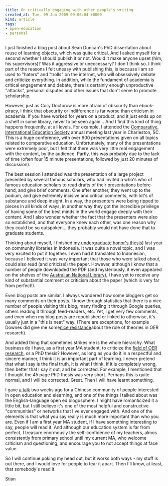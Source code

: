 ```yaml
---
title: On critically engaging with other people's writing
created_at: Tue, 09 Jun 2009 09:06:04 +0000
kind: article
tags:
- open-education
- personal
---
```


I just finished a blog post about Sean Duncan's PhD dissertation about
reuse of learning objects, which was quite critical. And I asked myself
for a second whether I should publish it or not. Would it make anyone
upset (him, his supervisors)? Was it aggressive or uneccessary? I don't
think so. I think part of the reasons I felt uneasy with publishing
this, is because I am so used to "haters" and "trolls" on the internet,
who will obsessively debate and criticize everything. In addition, while
the fundament of academia is critical engagement and debate, there is
certainly enough unproductive "attacks", personal disputes and other
issues that don't serve to promote scholarship.

However, just as Cory Doctorow is more afraid of obscurity than
ebook-piracy, I think that obscurity or indifference is far worse than
criticism in academia. If you have worked for years on a product, and it
just ends up on a shelf in some library, never to be seen again... And I
find this kind of thing happens frequently, at all levels. For example,
I attended the [Comparative, International Education
Society](http://www.cies.us) annual meeting last year in Charleston, SC.
This is a huge conference, with over 900 presentations given on all
topics related to comparative education. Unfortunately, many of the
presentations were extremely poor, but I felt that there was very little
real engagement with the content, by the audience. Partly, this was
probably due to the lack of time (often four 15 minute presentations,
followed by just 20 minutes of discussion).

The best session I attended was the presentation of a large project
presented by several famous scholars, who had invited a who's who of
famous education scholars to read drafts of their presentations
before-hand, and give brief comments. One after another, they went up to
the podium, and give extremely incisive and critical comments, with
lot's of substance and deep insight. In a way, the presenters were being
ripped to pieces in all kinds of ways, in another way they got the
incredible privilege of having some of the best minds in the world
engage deeply with their content. And I also wonder whether the fact
that the presenters were also so established, and that everyone knew
each other, was one reason why they could be so outspoken... they
probably would not have done that to graduate students.

Thinking about myself, I finished [my undergraduate honor's
thesis](http://eprints.rclis.org/archive/00014659/)) last year on
community libraries in Indonesia. It was quite a novel topic, and I was
very excited to put it together. I even had it translated to Indonesian,
because I believed it was very important that those who were talked
about, could also read (and criticize!) the paper. However, although I
know that a number of people downloaded the PDF (and mysteriously, it
even appeared on the shelves of the [Australian National
Library](http://catalogue.nla.gov.au/Record/4495338)), I have yet to
receive any kind of substantial comment or criticism about the paper
(which is very far from perfect!).

Even blog posts are similar. I always wondered how some bloggers get so
many comments on their posts. I know through statistics that there is a
nice number of people visiting this blog, many finding it through Google
queries, others reading it through feed-readers, etc. Yet, I get very
few comments, and even when my blog posts are republished or linked to
otherwise, it's usually just in a "this is neat" way. (There are
exceptions, for example Downes did give me some[nice
resistance](http://reganmian.net/blog/2008/11/10/theoretical-frameworks-for-researching-oer/)[](http://www.downes.ca/post/46921)about
the role of theories in OER research).

And added thing that sometimes strikes me is the whole hierarchy. What
business do I have, as a first year MA student, to criticize the [field
of OER
research](http://reganmian.net/blog/2008/11/10/theoretical-frameworks-for-researching-oer/),
or a PhD thesis? However, as long as you do it in a respectful and
sincere manner, I think it is an important part of learning. I never
pretend that what I say is the final truth, it is what I think. If it is
completely wrong, then better that I say it out, and be corrected. For
example, I mentioned that I thought the 45 page PhD thesis was very
short. Perhaps this is quite normal, and I will be corrected. Great.
Then I will have learnt something.

I gave [a
talk](http://reganmian.net/blog/2009/06/04/talk-in-chinese-at-sociallearnlab-social-learning/)
two weeks ago for a Chinese community of people interested in open
education and elearning, and one of the things I talked about was the
English-language open ed blogosphere. I might have romanticized it a
little bit, but I still believe it's one of the most helpful and
constructive "communities" or networks that I've ever engaged with. And
one of the elements is that what you say really is much more important
than who you are. Even if I am a first year MA student, if I have
something interesting to say, people will read it. And although our
education system is far from perfect, I treasure enormously the
self-confidence of my teachers, almos consistently from primary school
until my current MA, who welcome criticism and questioning, and
encourage you to not accept things at face value.

So I will continue poking my head out, but it works both ways - my stuff
is out there, and I would love for people to tear it apart. Then I'll
know, at least, that somebody's read it.

Stian
